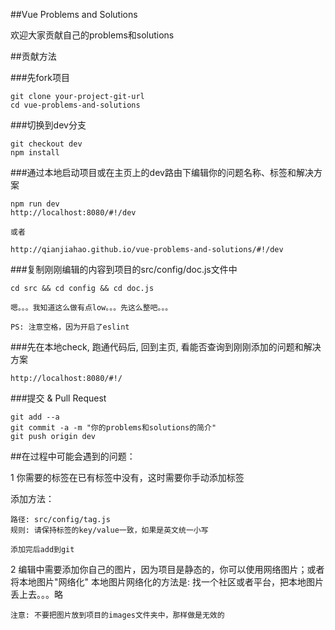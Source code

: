 ##Vue Problems and Solutions

欢迎大家贡献自己的problems和solutions

##贡献方法

###先fork项目

    git clone your-project-git-url
    cd vue-problems-and-solutions

###切换到dev分支

    git checkout dev
    npm install

###通过本地启动项目或在主页上的dev路由下编辑你的问题名称、标签和解决方案

    npm run dev
    http://localhost:8080/#!/dev

    或者

    http://qianjiahao.github.io/vue-problems-and-solutions/#!/dev

###复制刚刚编辑的内容到项目的src/config/doc.js文件中

    cd src && cd config && cd doc.js

    嗯。。。我知道这么做有点low。。。先这么整吧。。。

    PS: 注意空格，因为开启了eslint

###先在本地check, 跑通代码后, 回到主页, 看能否查询到刚刚添加的问题和解决方案

    http://localhost:8080/#!/

###提交 & Pull Request

    git add --a
    git commit -a -m "你的problems和solutions的简介"
    git push origin dev


##在过程中可能会遇到的问题：

1 你需要的标签在已有标签中没有，这时需要你手动添加标签

 添加方法：

    路径: src/config/tag.js
    规则: 请保持标签的key/value一致，如果是英文统一小写

    添加完后add到git


2 编辑中需要添加你自己的图片，因为项目是静态的，你可以使用网络图片；或者将本地图片"网络化"
    本地图片网络化的方法是: 找一个社区或者平台，把本地图片丢上去。。。略

    注意: 不要把图片放到项目的images文件夹中，那样做是无效的

